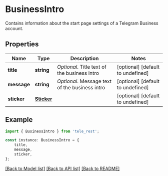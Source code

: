 # BusinessIntro

Contains information about the start page settings of a Telegram Business account.

## Properties

Name | Type | Description | Notes
------------ | ------------- | ------------- | -------------
**title** | **string** | *Optional*. Title text of the business intro | [optional] [default to undefined]
**message** | **string** | *Optional*. Message text of the business intro | [optional] [default to undefined]
**sticker** | [**Sticker**](Sticker.md) |  | [optional] [default to undefined]

## Example

```typescript
import { BusinessIntro } from 'tele_rest';

const instance: BusinessIntro = {
    title,
    message,
    sticker,
};
```

[[Back to Model list]](../README.md#documentation-for-models) [[Back to API list]](../README.md#documentation-for-api-endpoints) [[Back to README]](../README.md)
